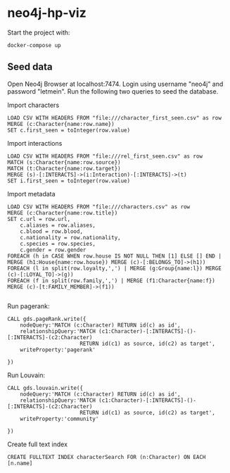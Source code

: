# neo4j-hp-viz

Start the project with:

```
docker-compose up
```

## Seed data

Open Neo4j Browser at localhost:7474. Login using username "neo4j" and password "letmein".
Run the following two queries to seed the database.


Import characters

```
LOAD CSV WITH HEADERS FROM "file:///character_first_seen.csv" as row
MERGE (c:Character{name:row.name})
SET c.first_seen = toInteger(row.value)
```


Import interactions

```
LOAD CSV WITH HEADERS FROM "file:///rel_first_seen.csv" as row
MATCH (s:Character{name:row.source})
MATCH (t:Character{name:row.target})
MERGE (s)-[:INTERACTS]->(i:Interaction)-[:INTERACTS]->(t)
SET i.first_seen = toInteger(row.value)
```

Import metadata

```
LOAD CSV WITH HEADERS FROM "file:///characters.csv" as row
MERGE (c:Character{name:row.title})
SET c.url = row.url,
    c.aliases = row.aliases,
    c.blood = row.blood,
    c.nationality = row.nationality,
    c.species = row.species,
    c.gender = row.gender
FOREACH (h in CASE WHEN row.house IS NOT NULL THEN [1] ELSE [] END | MERGE (h1:House{name:row.house}) MERGE (c)-[:BELONGS_TO]->(h1))
FOREACH (l in split(row.loyalty,',') | MERGE (g:Group{name:l}) MERGE (c)-[:LOYAL_TO]->(g))
FOREACH (f in split(row.family,',') | MERGE (f1:Character{name:f}) MERGE (c)-[t:FAMILY_MEMBER]->(f1))  


```

Run pagerank:

```
CALL gds.pageRank.write({
    nodeQuery:'MATCH (c:Character) RETURN id(c) as id',
    relationshipQuery:'MATCH (c1:Character)-[:INTERACTS]-()-[:INTERACTS]-(c2:Character)
                       RETURN id(c1) as source, id(c2) as target',
    writeProperty:'pagerank'

})
```

Run Louvain:

```
CALL gds.louvain.write({
    nodeQuery:'MATCH (c:Character) RETURN id(c) as id',
    relationshipQuery:'MATCH (c1:Character)-[:INTERACTS]-()-[:INTERACTS]-(c2:Character)
                       RETURN id(c1) as source, id(c2) as target',
    writeProperty:'community'

})
```

Create full text index

```
CREATE FULLTEXT INDEX characterSearch FOR (n:Character) ON EACH [n.name]
```
